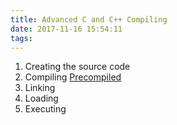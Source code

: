```yaml
---
title: Advanced C and C++ Compiling
date: 2017-11-16 15:54:11
tags:
---
```

1. Creating the source code
2. Compiling [Precompiled](https://docs.microsoft.com/en-us/cpp/preprocessor/phases-of-translation)
3. Linking
4. Loading
5. Executing
